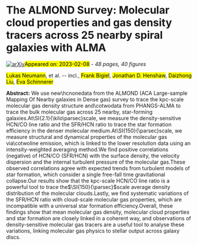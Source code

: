 <div class="macros" style="visibility:hidden;">
$\newcommand{\ensuremath}{}$
$\newcommand{\xspace}{}$
$\newcommand{\object}[1]{\texttt{#1}}$
$\newcommand{\farcs}{{.}''}$
$\newcommand{\farcm}{{.}'}$
$\newcommand{\arcsec}{''}$
$\newcommand{\arcmin}{'}$
$\newcommand{\ion}[2]{#1#2}$
$\newcommand{\textsc}[1]{\textrm{#1}}$
$\newcommand{\hl}[1]{\textrm{#1}}$
$\newcommand{\cmark}{\textcolor{green}{\ding{51}}}$
$\newcommand{\xmark}{\textcolor{red}{\ding{55}}}$
$\newcommand{\ubonn}{Argelander-Institut f\"ur Astronomie, Universit\"at Bonn, Auf dem H\"ugel 71, 53121 Bonn, Germany}$
$\newcommand{\osu}{Department of Astronomy, The Ohio State University, 4055 McPherson Laboratory, 140 West 18th Ave, Columbus, OH 43210, USA}$
$\newcommand{\oan}{Observatorio Astronómico Nacional (IGN), C/ Alfonso XII, 3, E-28014 Madrid, Spain}$
$\newcommand{\inaf}{INAF — Osservatorio Astrofisico di Arcetri, Largo E. Fermi 5, I-50125, Florence, Italy}$
$\newcommand{\mpe}{Max-Planck-Institut f\"ur Extraterrestrische Physik (MPE), Giessenbachstr. 1, D-85748 Garching, Germany}$
$\newcommand{\zah}{Universit\"at Heidelberg, Zentrum f\"ur Astronomie, Institut f\"ur theoretische Astrophysik, Albert-Ueberle-Stra{\ss}e 2, 69120, Heidelberg, Germany}$
$\newcommand{\cool}{Cosmic Origins Of Life (COOL) Research DAO, coolresearch.io}$
$\newcommand{\anu}{Research School of Astronomy and Astrophysics, Australian National University, Canberra, ACT 2611, Australia}$
$\newcommand{\astrothreed}{ARC Centre of Excellence for All Sky Astrophysics in 3 Dimensions (ASTRO 3D), Australia}$
$\newcommand{\mpia}{Max Planck Institute for Astronomy, K\"onigstuhl 17, D-69117 Heidelberg, Germany}$
$\newcommand{\hsc}{Centro de Desarrollos Tecnol\'ogicos, Observatorio de Yebes (IGN), 19141 Yebes, Guadalajara, Spain}$
$\newcommand{\zw}{Universit\"{a}t Heidelberg, Interdisziplin\"{a}res Zentrum f\"{u}r Wissenschaftliches Rechnen, Im Neuenheimer Feld 205, 69120 Heidelberg, Germany}$
$\newcommand{\gent}{Sterrenkundig Observatorium, Universiteit Gent, Krijgslaan 281 S9, B-9000 Gent, Belgium}$
$\newcommand{\iram}{Institut de Radioastronomie Millim\'etrique (IRAM), 300 Rue de la Piscine, F-38406 Saint Martin d’Hères, France}$
$\newcommand{\lerma}{LERMA, Observatoire de Paris, PSL Research University, CNRS, Sorbonne Universit\'es, 75014 Paris, France}$
$\newcommand{\ucsd}{Center for Astrophysics and Space Sciences, Department of Physics, University of California San Diego, 9500 Gilman Drive, La Jolla, CA 92093, USA}$
$\newcommand{\mmu}{Department of Physics and Astronomy, McMaster University, 1280 Main Street West, Hamilton, ON L8S 4M1, Canada}$
$\newcommand{\cita}{Canadian Institute for Theoretical Astrophysics (CITA), University of Toronto, 60 St George Street, Toronto, ON M5S 3H8, Canada}$
$\newcommand{\wyo}{Department of Physics \& Astronomy, University of Wyoming, Laramie, WY, 82071, USA}$
$\newcommand{\alb}{Dept. of Physics, University of Alberta, Edmonton, Alberta, Canada T6G 2E1}$
$\newcommand{\ox}{Sub-department of Astrophysics, Department of Physics, University of Oxford, Keble Road, Oxford OX1 3RH, UK}$
$\newcommand{\ESO}{European Southern Observatory, Karl-Schwarzschild Stra{\ss}e 2, D-85748 Garching bei M\"{u}nchen, Germany}$
$\newcommand{\ljmu}{Astrophysics Research Institute, Liverpool John Moores University, 146 Brownlow Hill, Liverpool L3 5RF, UK}$
$\newcommand{\SAO}{Center for Astrophysics \mid Harvard \& Smithsonian, 60 Garden St., 02138 Cambridge, MA, USA}$
$\newcommand{\thebibliography}{\DeclareRobustCommand{\VAN}[3]{##3}\VANthebibliography}$
$\newcommand{\SIUnitSymbolDegree}{\textsuperscript{h}}$
$\newcommand{\SIUnitSymbolArcminute}{\textsuperscript{m}}$
$\newcommand{\SIUnitSymbolArcsecond}{\textsuperscript{s}}$</div>

<div class="macros" style="visibility:hidden;">
$\newcommand{$\ensuremath$}{}$
$\newcommand{$\xspace$}{}$
$\newcommand{$\object$}[1]{\texttt{#1}}$
$\newcommand{$\farcs$}{{.}''}$
$\newcommand{$\farcm$}{{.}'}$
$\newcommand{$\arcsec$}{''}$
$\newcommand{$\arcmin$}{'}$
$\newcommand{$\ion$}[2]{#1#2}$
$\newcommand{$\textsc$}[1]{\textrm{#1}}$
$\newcommand{$\hl$}[1]{\textrm{#1}}$
$\newcommand{$\cmark$}{\textcolor{green}{\ding{51}}}$
$\newcommand{$\xmark$}{\textcolor{red}{\ding{55}}}$
$\newcommand{$\ubonn$}{Argelander-Institut f\"ur Astronomie, Universit\"at Bonn, Auf dem H\"ugel 71, 53121 Bonn, Germany}$
$\newcommand{$\osu$}{Department of Astronomy, The Ohio State University, 4055 McPherson Laboratory, 140 West 18th Ave, Columbus, OH 43210, USA}$
$\newcommand{$\oan$}{Observatorio Astronómico Nacional (IGN), C/ Alfonso XII, 3, E-28014 Madrid, Spain}$
$\newcommand{$\inaf$}{INAF — Osservatorio Astrofisico di Arcetri, Largo E. Fermi 5, I-50125, Florence, Italy}$
$\newcommand{$\mpe$}{Max-Planck-Institut f\"ur Extraterrestrische Physik (MPE), Giessenbachstr. 1, D-85748 Garching, Germany}$
$\newcommand{$\zah$}{Universit\"at Heidelberg, Zentrum f\"ur Astronomie, Institut f\"ur theoretische Astrophysik, Albert-Ueberle-Stra{\ss}e 2, 69120, Heidelberg, Germany}$
$\newcommand{$\cool$}{Cosmic Origins Of Life (COOL) Research DAO, coolresearch.io}$
$\newcommand{$\anu$}{Research School of Astronomy and Astrophysics, Australian National University, Canberra, ACT 2611, Australia}$
$\newcommand{$\astrothreed$}{ARC Centre of Excellence for All Sky Astrophysics in 3 Dimensions (ASTRO 3D), Australia}$
$\newcommand{$\mpia$}{Max Planck Institute for Astronomy, K\"onigstuhl 17, D-69117 Heidelberg, Germany}$
$\newcommand{$\hsc$}{Centro de Desarrollos Tecnol\'ogicos, Observatorio de Yebes (IGN), 19141 Yebes, Guadalajara, Spain}$
$\newcommand{$\zw$}{Universit\"{a}t Heidelberg, Interdisziplin\"{a}res Zentrum f\"{u}r Wissenschaftliches Rechnen, Im Neuenheimer Feld 205, 69120 Heidelberg, Germany}$
$\newcommand{$\gent$}{Sterrenkundig Observatorium, Universiteit Gent, Krijgslaan 281 S9, B-9000 Gent, Belgium}$
$\newcommand{$\iram$}{Institut de Radioastronomie Millim\'etrique (IRAM), 300 Rue de la Piscine, F-38406 Saint Martin d’Hères, France}$
$\newcommand{$\lerma$}{LERMA, Observatoire de Paris, PSL Research University, CNRS, Sorbonne Universit\'es, 75014 Paris, France}$
$\newcommand{$\ucsd$}{Center for Astrophysics and Space Sciences, Department of Physics, University of California San Diego, 9500 Gilman Drive, La Jolla, CA 92093, USA}$
$\newcommand{$\mmu$}{Department of Physics and Astronomy, McMaster University, 1280 Main Street West, Hamilton, ON L8S 4M1, Canada}$
$\newcommand{$\cita$}{Canadian Institute for Theoretical Astrophysics (CITA), University of Toronto, 60 St George Street, Toronto, ON M5S 3H8, Canada}$
$\newcommand{$\wyo$}{Department of Physics \& Astronomy, University of Wyoming, Laramie, WY, 82071, USA}$
$\newcommand{$\alb$}{Dept. of Physics, University of Alberta, Edmonton, Alberta, Canada T6G 2E1}$
$\newcommand{$\ox$}{Sub-department of Astrophysics, Department of Physics, University of Oxford, Keble Road, Oxford OX1 3RH, UK}$
$\newcommand{$\ESO$}{European Southern Observatory, Karl-Schwarzschild Stra{\ss}e 2, D-85748 Garching bei M\"{u}nchen, Germany}$
$\newcommand{$\ljmu$}{Astrophysics Research Institute, Liverpool John Moores University, 146 Brownlow Hill, Liverpool L3 5RF, UK}$
$\newcommand{$\SAO$}{Center for Astrophysics \mid Harvard \& Smithsonian, 60 Garden St., 02138 Cambridge, MA, USA}$
$\newcommand{$\thebibliography$}{\DeclareRobustCommand{\VAN}[3]{##3}\VANthebibliography}$
$\newcommand{$\SIUnitSymbolDegree$}{\textsuperscript{h}}$
$\newcommand{$\SIUnitSymbolArcminute$}{\textsuperscript{m}}$
$\newcommand{$\SIUnitSymbolArcsecond$}{\textsuperscript{s}}$</div>



<div id="title">

# The ALMOND Survey: Molecular cloud properties and gas density tracers across 25 nearby spiral galaxies with ALMA

</div>
<div id="comments">

[![arXiv](https://img.shields.io/badge/arXiv-2302.03042-b31b1b.svg)](https://arxiv.org/abs/2302.03042)<mark>Appeared on: 2023-02-08</mark> - _48 pages, 40 figures_

</div>
<div id="authors">

<mark><mark>Lukas Neumann</mark></mark>, et al. -- incl., <mark><mark>Frank Bigiel</mark></mark>, <mark><mark>Jonathan D. Henshaw</mark></mark>, <mark><mark>Daizhong Liu</mark></mark>, <mark><mark>Eva Schinnerer</mark></mark>

</div>
<div id="abstract">

**Abstract:** We use new\hcnonedata from the ALMOND (ACA Large-sample Mapping Of Nearby galaxies in Dense gas) survey to trace the kpc-scale molecular gas density structure and\cotwodata from PHANGS-ALMA to trace the bulk molecular gas across 25 nearby, star-forming galaxies.At\SI{2.1}{\kilo\parsec}scale, we measure the density-sensitive HCN/CO line ratio and the SFR/HCN ratio to trace the star formation efficiency in the denser molecular medium.At\SI{150}{\parsec}scale, we measure structural and dynamical properties of the molecular gas via\cotwoline emission, which is linked to the lower resolution data using an intensity-weighted averaging method.We find positive correlations (negative) of HCN/CO (SFR/HCN) with the surface density, the velocity dispersion and the internal turbulent pressure of the molecular gas.These observed correlations agree with expected trends from turbulent models of star formation, which consider a single free-fall time gravitational collapse.Our results show that the kpc-scale HCN/CO line ratio is a powerful tool to trace the$\SI{150}{\parsec}$scale average density distribution of the molecular clouds.Lastly, we find systematic variations of the SFR/HCN ratio with cloud-scale molecular gas properties, which are incompatible with a universal star formation efficiency.Overall, these findings show that mean molecular gas density, molecular cloud properties and star formation are closely linked in a coherent way, and observations of density-sensitive molecular gas tracers are a useful tool to analyse these variations, linking molecular gas physics to stellar output across galaxy discs.

</div>

